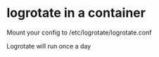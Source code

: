 # logrotate in a container

Mount your config to /etc/logrotate/logrotate.conf

Logrotate will run once a day


